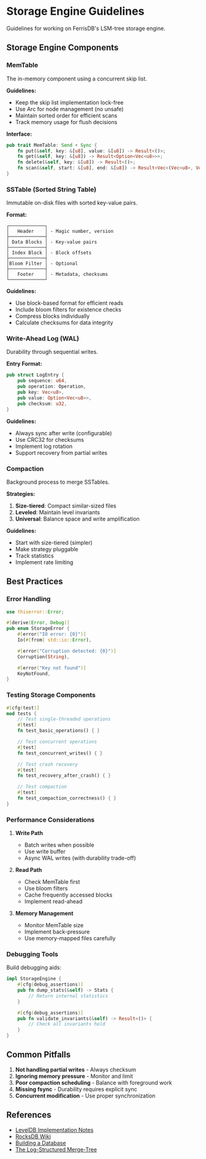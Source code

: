# Storage Engine Guidelines

Guidelines for working on FerrisDB's LSM-tree storage engine.

## Storage Engine Components

### MemTable

The in-memory component using a concurrent skip list.

**Guidelines:**

- Keep the skip list implementation lock-free
- Use Arc for node management (no unsafe)
- Maintain sorted order for efficient scans
- Track memory usage for flush decisions

**Interface:**

```rust
pub trait MemTable: Send + Sync {
    fn put(&self, key: &[u8], value: &[u8]) -> Result<()>;
    fn get(&self, key: &[u8]) -> Result<Option<Vec<u8>>>;
    fn delete(&self, key: &[u8]) -> Result<()>;
    fn scan(&self, start: &[u8], end: &[u8]) -> Result<Vec<(Vec<u8>, Vec<u8>)>>;
}
```

### SSTable (Sorted String Table)

Immutable on-disk files with sorted key-value pairs.

**Format:**

```
┌─────────────┐
│   Header    │ - Magic number, version
├─────────────┤
│ Data Blocks │ - Key-value pairs
├─────────────┤
│ Index Block │ - Block offsets
├─────────────┤
│Bloom Filter │ - Optional
├─────────────┤
│   Footer    │ - Metadata, checksums
└─────────────┘
```

**Guidelines:**

- Use block-based format for efficient reads
- Include bloom filters for existence checks
- Compress blocks individually
- Calculate checksums for data integrity

### Write-Ahead Log (WAL)

Durability through sequential writes.

**Entry Format:**

```rust
pub struct LogEntry {
    pub sequence: u64,
    pub operation: Operation,
    pub key: Vec<u8>,
    pub value: Option<Vec<u8>>,
    pub checksum: u32,
}
```

**Guidelines:**

- Always sync after write (configurable)
- Use CRC32 for checksums
- Implement log rotation
- Support recovery from partial writes

### Compaction

Background process to merge SSTables.

**Strategies:**

1. **Size-tiered**: Compact similar-sized files
2. **Leveled**: Maintain level invariants
3. **Universal**: Balance space and write amplification

**Guidelines:**

- Start with size-tiered (simpler)
- Make strategy pluggable
- Track statistics
- Implement rate limiting

## Best Practices

### Error Handling

```rust
use thiserror::Error;

#[derive(Error, Debug)]
pub enum StorageError {
    #[error("IO error: {0}")]
    Io(#[from] std::io::Error),

    #[error("Corruption detected: {0}")]
    Corruption(String),

    #[error("Key not found")]
    KeyNotFound,
}
```

### Testing Storage Components

```rust
#[cfg(test)]
mod tests {
    // Test single-threaded operations
    #[test]
    fn test_basic_operations() { }

    // Test concurrent operations
    #[test]
    fn test_concurrent_writes() { }

    // Test crash recovery
    #[test]
    fn test_recovery_after_crash() { }

    // Test compaction
    #[test]
    fn test_compaction_correctness() { }
}
```

### Performance Considerations

1. **Write Path**

   - Batch writes when possible
   - Use write buffer
   - Async WAL writes (with durability trade-off)

2. **Read Path**

   - Check MemTable first
   - Use bloom filters
   - Cache frequently accessed blocks
   - Implement read-ahead

3. **Memory Management**
   - Monitor MemTable size
   - Implement back-pressure
   - Use memory-mapped files carefully

### Debugging Tools

Build debugging aids:

```rust
impl StorageEngine {
    #[cfg(debug_assertions)]
    pub fn dump_stats(&self) -> Stats {
        // Return internal statistics
    }

    #[cfg(debug_assertions)]
    pub fn validate_invariants(&self) -> Result<()> {
        // Check all invariants hold
    }
}
```

## Common Pitfalls

1. **Not handling partial writes** - Always checksum
2. **Ignoring memory pressure** - Monitor and limit
3. **Poor compaction scheduling** - Balance with foreground work
4. **Missing fsync** - Durability requires explicit sync
5. **Concurrent modification** - Use proper synchronization

## References

- [LevelDB Implementation Notes](https://github.com/google/leveldb/blob/main/doc/impl.md)
- [RocksDB Wiki](https://github.com/facebook/rocksdb/wiki)
- [Building a Database](https://cstack.github.io/db_tutorial/)
- [The Log-Structured Merge-Tree](https://www.cs.umb.edu/~poneil/lsmtree.pdf)
